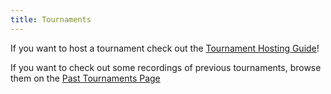 ```yaml
---
title: Tournaments
---
```


If you want to host a tournament check out the [Tournament Hosting Guide](guides/tournaments/hosting.md)!

If you want to check out some recordings of previous tournaments, browse them on the [Past Tournaments Page](/tournaments/past-tournaments.md)
